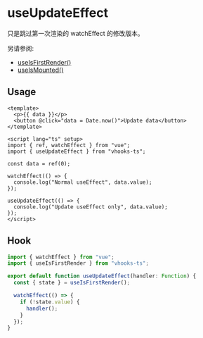 # useUpdateEffect

只是跳过第一次渲染的 watchEffect 的修改版本。

另请参阅:

- [useIsFirstRender()](useIsFirstRender)
- [useIsMounted()](useIsMounted)

## Usage

```vue
<template>
  <p>{{ data }}</p>
  <button @click="data = Date.now()">Update data</button>
</template>

<script lang="ts" setup>
import { ref, watchEffect } from "vue";
import { useUpdateEffect } from "vhooks-ts";

const data = ref(0);

watchEffect(() => {
  console.log("Normal useEffect", data.value);
});

useUpdateEffect(() => {
  console.log("Update useEffect only", data.value);
});
</script>
```

## Hook

```js
import { watchEffect } from "vue";
import { useIsFirstRender } from "vhooks-ts";

export default function useUpdateEffect(handler: Function) {
  const { state } = useIsFirstRender();

  watchEffect(() => {
    if (!state.value) {
      handler();
    }
  });
}
```

